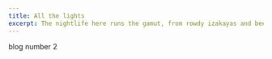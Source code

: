 ```yaml
---
title: All the lights
excerpt: The nightlife here runs the gamut, from rowdy izakayas and beer bars, to red-light entertainment and the infamous Robot Restaurant.
---
```


blog number 2